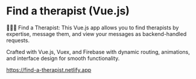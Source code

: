 # Find a therapist (Vue.js)

🧘‍♂️✨ Find a Therapist: This Vue.js app allows you to find therapists by expertise, message them, and view your messages as backend-handled requests.

Crafted with Vue.js, Vuex, and Firebase with dynamic routing, animations, and interface design for smooth functionality.

https://find-a-therapist.netlify.app